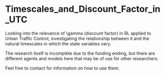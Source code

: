 # Timescales_and_Discount_Factor_in_UTC
Looking into the relevance of \gamma (discount factor) in RL applied to Urban Traffic Control, investigating the relationship between it and the natural timescales in which the state variables vary.

The research itself is incomplete due to the funding ending, but there are different agents and models here that may be of use for other researchers.

Feel free to contact for information on how to use them.
